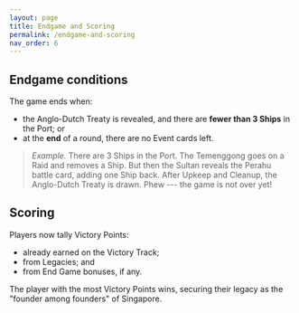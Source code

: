 ```yaml
---
layout: page
title: Endgame and Scoring
permalink: /endgame-and-scoring
nav_order: 6
---
```


## Endgame conditions

The game ends when:
- the Anglo-Dutch Treaty is revealed, and there are **fewer than 3 Ships** in the Port; or
- at the **end** of a round, there are no Event cards left.

> *Example.* There are 3 Ships in the Port. The Temenggong goes on a Raid and removes a Ship. But then the Sultan reveals the Perahu battle card, adding one Ship back. After Upkeep and Cleanup, the Anglo-Dutch Treaty is drawn. Phew --- the game is not over yet!

## Scoring
Players now tally Victory Points:
- already earned on the Victory Track;
- from Legacies; and
- from End Game bonuses, if any.

The player with the most Victory Points wins, securing their legacy as the "founder among founders" of Singapore. 